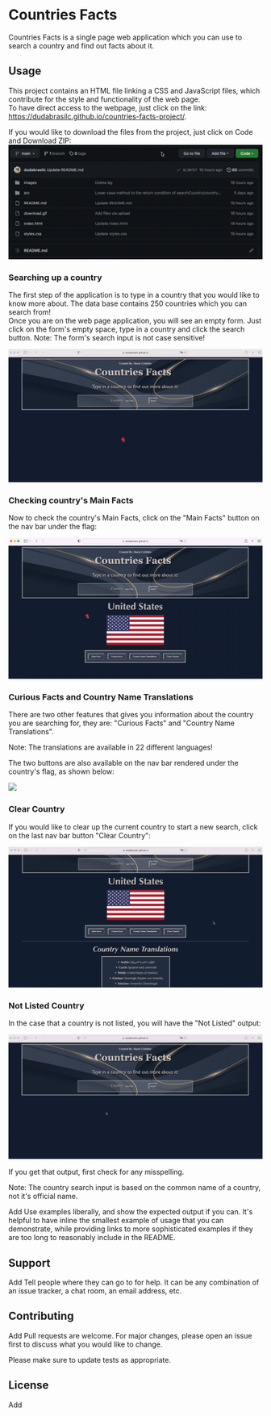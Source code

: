 # Countries Facts

Countries Facts is a single page web application which you can use to search a country and find out facts about it.

## Usage

This project contains an HTML file linking a CSS and JavaScript files, which contribute for the style and functionality of the web page.  
To have direct access to the webpage, just click on the link:  
https://dudabrasilc.github.io/countries-facts-project/. 
  
If you would like to download the files from the project, just click on Code and Download ZIP:  
![](download-files.gif)

### Searching up a country
The first step of the application is to type in a country that you would like to know more about. The data base contains 250 countries which you can search from!  
Once you are on the web page application, you will see an empty form. Just click on the form's empty space, type in a country and click the search button. 
Note: The form's search input is not case sensitive!
  
![](search-country.gif)
  
### Checking country's Main Facts
Now to check the country's Main Facts, click on the "Main Facts" button on the nav bar under the flag:  

![](main-facts.gif)
  
### Curious Facts and Country Name Translations
There are two other features that gives you information about the country you are searching for, they are: "Curious Facts" and "Country Name Translations". 
  
Note: The translations are available in 22 different languages!
  
The two buttons are also available on the nav bar rendered under the country's flag, as shown below:
  
![](curiousf-and-transl.gif)
  
### Clear Country
If you would like to clear up the current country to start a new search, click on the last nav bar button "Clear Country":
  
![](clear-country.gif)
  
### Not Listed Country
In the case that a country is not listed, you will have the "Not Listed" output:
      
![](not-listed.gif)
  
If you get that output, first check for any misspelling.
  
Note: The country search input is based on the common name of a country, not it's official name.
    


  

Add
Use examples liberally, and show the expected output if you can. It's helpful to have inline the smallest example of usage that you can demonstrate, while providing links to more sophisticated examples if they are too long to reasonably include in the README.

## Support

Add
Tell people where they can go to for help. It can be any combination of an issue tracker, a chat room, an email address, etc.

## Contributing

Add
Pull requests are welcome. For major changes, please open an issue first to discuss what you would like to change.

Please make sure to update tests as appropriate.

## License
Add
